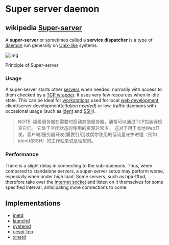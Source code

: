 # Super server daemon



## wikipedia [Super-server](https://en.wikipedia.org/wiki/Super-server)

A **super-server** or sometimes called a **service dispatcher** is a type of [daemon](https://en.wikipedia.org/wiki/Daemon_(computer_software)) run generally on [Unix-like](https://en.wikipedia.org/wiki/Unix-like) systems.

![img](https://upload.wikimedia.org/wikipedia/commons/thumb/9/9c/Super-server.png/420px-Super-server.png)



Principle of Super-server

### Usage

A super-server starts other [servers](https://en.wikipedia.org/wiki/Server_(computing)) when needed, normally with access to them checked by a [TCP wrapper](https://en.wikipedia.org/wiki/TCP_Wrapper). It uses very few resources when in idle state. This can be ideal for [workstations](https://en.wikipedia.org/wiki/Workstations) used for local [web development](https://en.wikipedia.org/wiki/Web_development), client/server development[*citation needed*] or low-traffic daemons with occasional usage (such as [ident](https://en.wikipedia.org/wiki/Ident_protocol) and [SSH](https://en.wikipedia.org/wiki/Secure_Shell)).

> NOTE: 超级服务器在需要时启动其他服务器，通常可以通过TCP包装器检查它们。 它处于空闲状态时使用的资源非常少。 这对于用于本地Web开发，客户端/服务器开发[需要引用]或偶尔使用的低流量守护进程（例如ident和SSH）的工作站来说是理想的。	

### Performance

There is a slight delay in connecting to the sub-daemons. Thus, when compared to standalone servers, a super-server setup may perform worse, especially when under high load. Some servers, such as hpa-tftpd, therefore take over the [internet socket](https://en.wikipedia.org/wiki/Internet_socket) and listen on it themselves for some specified interval, anticipating more connections to come.

## Implementations

- [inetd](https://en.wikipedia.org/wiki/Inetd)
- [launchd](https://en.wikipedia.org/wiki/Launchd)
- [systemd](https://en.wikipedia.org/wiki/Systemd)
- [ucspi-tcp](https://en.wikipedia.org/wiki/Ucspi-tcp)
- [xinetd](https://en.wikipedia.org/wiki/Xinetd)


